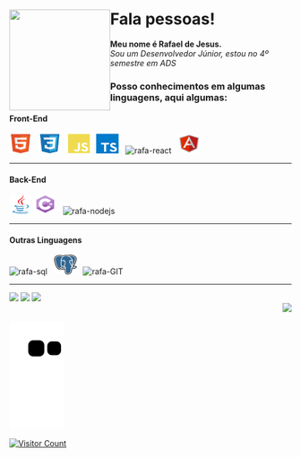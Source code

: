 # Fala pessoas! <a href="https://linkedin.com/in/rafaeldeje"><img src="https://scontent.ffor14-1.fna.fbcdn.net/v/t39.30808-6/351115738_638311691163206_7380865332729475573_n.jpg?_nc_cat=108&ccb=1-7&_nc_sid=09cbfe&_nc_eui2=AeFiVx-j0ZHYJ2nFNnTUIAF_pD_7ZeDbr1qkP_tl4NuvWuUdvrkGOYimLW8b7KZeLOClJhJwRFsTv8fRBUBnO5Uj&_nc_ohc=T-Rbt4cZtdoAX8wV5p1&_nc_ht=scontent.ffor14-1.fna&oh=00_AfCAa74Dj7IT1ZocGmgCXh98xEY0vGStPQF1DbbKlapVFQ&oe=648D2D85" align="left" width="180" height="180"></a>
**Meu nome é Rafael de Jesus.**<br>
*Sou um Desenvolvedor Júnior, estou no 4º semestre em ADS*</br>

### Posso conhecimentos em algumas linguagens, aqui algumas:
    
 #### Front-End
<p>
  <img alt="rafa-HTML" height="35" width="40" src="https://raw.githubusercontent.com/devicons/devicon/master/icons/html5/html5-original.svg"> &nbsp;
  <img alt="rafa-CSS" height="35" width="40" src="https://raw.githubusercontent.com/devicons/devicon/master/icons/css3/css3-original.svg"> &nbsp;
  <img alt="rafa-Js" height="35" width="40" src="https://raw.githubusercontent.com/devicons/devicon/master/icons/javascript/javascript-plain.svg"> &nbsp;
  <img alt="rafa-type" height="35" width="40" src="https://raw.githubusercontent.com/github/explore/80688e429a7d4ef2fca1e82350fe8e3517d3494d/topics/typescript/typescript.png"/> &nbsp;
  <img alt="rafa-react" height="35" width="40" src="https://img.icons8.com/color/344/react-native.png"/>  &nbsp;
  <img alt="rafa-angular" height="35" width="40" src="https://github.com/WRCrys/devca-portfolio-ts/blob/main/src/assets/angular-logo.svg"/> &nbsp;
</p><hr>

#### Back-End
<p>
  <img alt="rafa-java" height="35" width="40" src="https://raw.githubusercontent.com/devicons/devicon/master/icons/java/java-original.svg">
  <img alt="rafa-csharp" height="35" width="40" src="https://github.com/WRCrys/devca-portfolio-ts/blob/main/src/components/ItemProject/assets/csharp-logo.svg"/> &nbsp;
  <img alt="rafa-nodejs" height="35" width="40"  src="https://upload.wikimedia.org/wikipedia/commons/thumb/d/d9/Node.js_logo.svg/1280px-Node.js_logo.svg.png" /> &nbsp;
</p><hr>

 #### Outras Linguagens
<p>
  <img alt="rafa-sql" height="35" width="40" src="https://www.mysql.com/common/logos/logo-mysql-170x115.png"/> &nbsp;
  <img alt="rafa-postgre" height="35" width="40" src="https://raw.githubusercontent.com/github/explore/80688e429a7d4ef2fca1e82350fe8e3517d3494d/topics/postgresql/postgresql.png"/> &nbsp;
  <img alt="rafa-GIT" height="35" width="40" src="https://cdn.jsdelivr.net/gh/devicons/devicon/icons/git/git-original.svg">
<p/><hr>

<div class="links" align="left">
    <a href="https://api.whatsapp.com/send/?phone=5585982350899&text=Opa+rafa%21+T%C3%A1+podendo+falar+agora%3F&type=phone_number&app_absent=0"><img src="https://img.shields.io/badge/WhatsApp-25D366?style=for-the-badge&logo=whatsapp&logoColor=white"></a>
    <a href="mailto:dejerafa@gmail.com"><img src="https://img.shields.io/badge/Gmail-D14836?style=for-the-badge&logo=gmail&logoColor=white"></a>
    <a href="https://www.linkedin.com/in/rafaeldeje/"><img src="https://img.shields.io/badge/LinkedIn-0077B5?style=for-the-badge&logo=linkedin&logoColor=white"></a>
</div>
          
<div class="Contador de coisinhas" align="right">
 <a href="https://www.github.com/rafaeldeje/"><img height="190em" withd="190em" src="https://github-readme-stats.vercel.app/api/top-langs/?username=rafaeldeje&layout=compact&langs_count=7&theme=synthwave"/>
</div>
      
 </p>  
  
  ![Snake animation](https://github.com/rafaeldeje/rafaeldeje/blob/output/github-contribution-grid-snake.svg)

  ![Visitor Count](https://profile-counter.glitch.me/rafaeldeje/count.svg)
</div>
